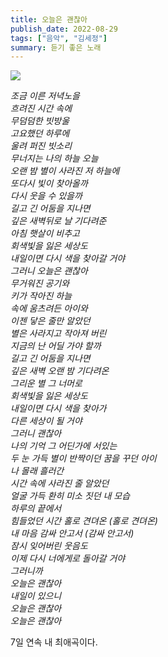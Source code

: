 ```yaml
---
title: 오늘은 괜찮아
publish_date: 2022-08-29
tags: ["음악", "김세정"]
summary: 듣기 좋은 노래
---
```


![](https://i.imgur.com/gQKHYBg.jpg)


_조금 이른 저녁노을  
흐려진 시간 속에  
무덤덤한 빗방울  
고요했던 하루에  
울려 퍼진 빗소리  
무너지는 나의 하늘 오늘  
오랜 밤 별이 사라진 저 하늘에  
또다시 빛이 찾아올까  
다시 웃을 수 있을까  
길고 긴 어둠을 지나면  
깊은 새벽뒤로 날 기다려준  
아침 햇살이 비추고  
회색빛을 잃은 세상도  
내일이면 다시 색을 찾아갈 거야  
그러니 오늘은 괜찮아  
무거워진 공기와  
키가 작아진 하늘  
속에 움츠려든 아이와  
이젠 닿은 줄만 알았던  
별은 사라지고 작아져 버린  
지금의 난 어딜 가야 할까  
길고 긴 어둠을 지나면  
깊은 새벽 오랜 밤 기다려온  
그리운 별 그 너머로  
회색빛을 잃은 세상도  
내일이면 다시 색을 찾아가  
다른 세상이 될 거야  
그러니 괜찮아  
나의 기억 그 어딘가에 서있는  
두 눈 가득 별이 반짝이던 꿈을 꾸던 아이  
나 몰래 흘러간  
시간 속에 사라진 줄 알았던  
얼굴 가득 환히 미소 짓던 내 모습  
하루의 끝에서  
힘들었던 시간 홀로 견뎌온 (홀로 견뎌온)  
내 마음 감싸 안고서 (감싸 안고서)  
잠시 잊어버린 웃음도  
이제 다시 너에게로 돌아갈 거야  
그러니까  
오늘은 괜찮아  
내일이 있으니  
오늘은 괜찮아  
오늘은 괜찮아_

7일 연속 내 최애곡이다.

